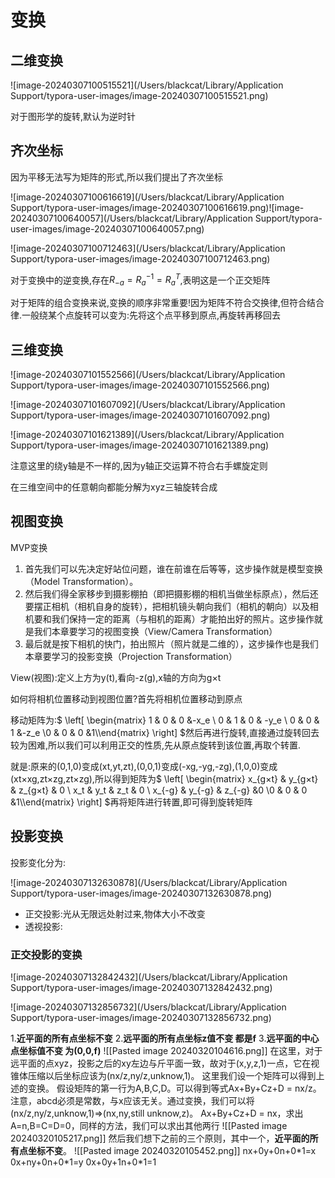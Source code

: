 # 变换

## 二维变换

![image-20240307100515521](/Users/blackcat/Library/Application Support/typora-user-images/image-20240307100515521.png)

对于图形学的旋转,默认为逆时针

## 齐次坐标

因为平移无法写为矩阵的形式,所以我们提出了齐次坐标

![image-20240307100616619](/Users/blackcat/Library/Application Support/typora-user-images/image-20240307100616619.png)![image-20240307100640057](/Users/blackcat/Library/Application Support/typora-user-images/image-20240307100640057.png)

![image-20240307100712463](/Users/blackcat/Library/Application Support/typora-user-images/image-20240307100712463.png)

对于变换中的逆变换,存在$R_{-a}=R_a^{-1} =R_a^T$,表明这是一个正交矩阵

对于矩阵的组合变换来说,变换的顺序非常重要!因为矩阵不符合交换律,但符合结合律.一般绕某个点旋转可以变为:先将这个点平移到原点,再旋转再移回去

## 三维变换

![image-20240307101552566](/Users/blackcat/Library/Application Support/typora-user-images/image-20240307101552566.png)

![image-20240307101607092](/Users/blackcat/Library/Application Support/typora-user-images/image-20240307101607092.png)

![image-20240307101621389](/Users/blackcat/Library/Application Support/typora-user-images/image-20240307101621389.png)

注意这里的绕y轴是不一样的,因为y轴正交运算不符合右手螺旋定则

在三维空间中的任意朝向都能分解为xyz三轴旋转合成

## 视图变换

MVP变换

1. 首先我们可以先决定好站位问题，谁在前谁在后等等，这步操作就是模型变换（Model Transformation）。
2. 然后我们得全家移步到摄影棚拍（即把摄影棚的相机当做坐标原点），然后还要摆正相机（相机自身的旋转），把相机镜头朝向我们（相机的朝向）以及相机要和我们保持一定的距离（与相机的距离）才能拍出好的照片。这步操作就是我们本章要学习的视图变换（View/Camera Transformation）
3. 最后就是按下相机的快门，拍出照片（照片就是二维的），这步操作也是我们本章要学习的投影变换（Projection Transformation）

View(视图):定义上方为y(t),看向-z(g),x轴的方向为g×t

如何将相机位置移动到视图位置?首先将相机位置移动到原点

移动矩阵为:$ \left[
 \begin{matrix}
   1 & 0 & 0 &-x_e \\
   0 & 1 & 0 & -y_e \\
   0 & 0 & 1 &-z_e \\0 & 0 & 0 &1\\\end{matrix}
  \right] $​然后再进行旋转,直接通过旋转回去较为困难,所以我们可以利用正交的性质,先从原点旋转到该位置,再取个转置.

就是:原来的(0,1,0)变成(xt,yt,zt),(0,0,1)变成(-xg,-yg,-zg),(1,0,0)变成(xt×xg,zt×zg,zt×zg),所以得到矩阵为$ \left[
 \begin{matrix}
   x_{g×t} & y_{g×t} & z_{g×t} & 0 \\
   x_t & y_t & z_t & 0 \\
   x_{-g} & y_{-g} & z_{-g} &0 \\0 & 0 & 0 &1\\\end{matrix}
  \right] $再将矩阵进行转置,即可得到旋转矩阵

## 投影变换

投影变化分为:

![image-20240307132630878](/Users/blackcat/Library/Application Support/typora-user-images/image-20240307132630878.png)

- 正交投影:光从无限远处射过来,物体大小不改变
- 透视投影:

### 正交投影的变换

![image-20240307132842432](/Users/blackcat/Library/Application Support/typora-user-images/image-20240307132842432.png)

![image-20240307132856732](/Users/blackcat/Library/Application Support/typora-user-images/image-20240307132856732.png)


1.**近平面的所有点坐标不变**
2.**远平面的所有点坐标z值不变 都是f**
3.**远平面的中心点坐标值不变 为(0,0,f)**
![[Pasted image 20240320104616.png]]
在这里，对于远平面的点xyz，投影之后的xy左边与斤平面一致，故对于(x,y,z,1)一点，它在视锥体压缩以后坐标应该为(nx/z,ny/z,unknow,1)。
这里我们设一个矩阵可以得到上述的变换。
假设矩阵的第一行为A,B,C,D。可以得到等式Ax+By+Cz+D = nx/z。注意，abcd必须是常数，与x应该无关。通过变换，我们可以将(nx/z,ny/z,unknow,1)=>(nx,ny,still unknow,z)。
Ax+By+Cz+D = nx，求出 A=n,B=C=D=0，同样的方法，我们可以求出其他两行
![[Pasted image 20240320105217.png]]
然后我们想下之前的三个原则，其中一个，**近平面的所有点坐标不变**。
![[Pasted image 20240320105452.png]]
nx+0y+0n+0\*1=x
0x+ny+0n+0\*1=y
0x+0y+1n+0\*1=1


